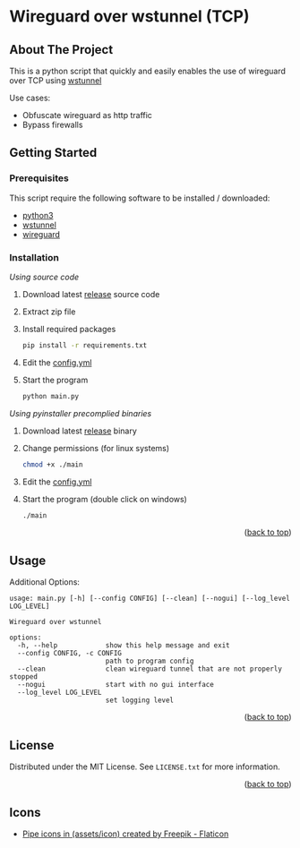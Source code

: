 # Wireguard over wstunnel (TCP)

## About The Project

This is a python script that quickly and easily enables the use of wireguard over TCP using [wstunnel](https://github.com/erebe/wstunnel)

Use cases:

- Obfuscate wireguard as http traffic
- Bypass firewalls

## Getting Started

### Prerequisites

This script require the following software to be installed / downloaded:

- [python3](https://www.python.org/downloads/)
- [wstunnel](https://github.com/erebe/wstunnel/releases)
- [wireguard](https://www.wireguard.com/install/)

### Installation

_Using source code_

1. Download latest [release](https://github.com/klementng/wireguard-over-wstunnel/releases/) source code
2. Extract zip file
3. Install required packages

   ```sh
   pip install -r requirements.txt 
   ```

4. Edit the [config.yml](./config.yml)
5. Start the program

   ```sh
   python main.py
   ```

 _Using pyinstaller precomplied binaries_

1. Download latest [release](https://github.com/klementng/wireguard-over-wstunnel/releases/) binary
2. Change permissions (for linux systems)

    ```sh
    chmod +x ./main 
    ```

3. Edit the [config.yml](./config.yml)
4. Start the program (double click on windows)

    ```sh
    ./main 
    ```

<p align="right">(<a href="#readme-top">back to top</a>)</p>

## Usage

Additional Options:

```text
usage: main.py [-h] [--config CONFIG] [--clean] [--nogui] [--log_level LOG_LEVEL]

Wireguard over wstunnel

options:
  -h, --help            show this help message and exit
  --config CONFIG, -c CONFIG
                        path to program config
  --clean               clean wireguard tunnel that are not properly stopped
  --nogui               start with no gui interface
  --log_level LOG_LEVEL
                        set logging level
```

<p align="right">(<a href="#readme-top">back to top</a>)</p>

## License

Distributed under the MIT License. See `LICENSE.txt` for more information.

<p align="right">(<a href="#readme-top">back to top</a>)</p>

## Icons

- <a href="https://www.flaticon.com/free-icons/pipe" title="pipe icons">Pipe icons in (assets/icon) created by Freepik - Flaticon</a>
